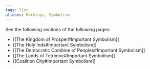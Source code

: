```yaml
---
tags: list
aliases: Markings, Symbolism
---
```


See the following sections of the following pages:
- [[The Kingdom of Prosper#Important Symbolism]]
- [[The Holy'lnds#Important Symbolism]]
- [[The Democratic Combine of Peoples#Important Symbolism]]
- [[The Lands of Tetrimoc#Important Symbolism]]
- [[Coalition City#Important Symbolism]]
